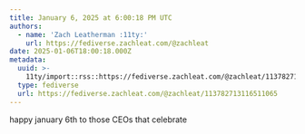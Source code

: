 ```yaml
---
title: January 6, 2025 at 6:00:18 PM UTC
authors:
  - name: 'Zach Leatherman :11ty:'
    url: https://fediverse.zachleat.com/@zachleat
date: 2025-01-06T18:00:18.000Z
metadata:
  uuid: >-
    11ty/import::rss::https://fediverse.zachleat.com/@zachleat/113782713116511065
  type: fediverse
  url: https://fediverse.zachleat.com/@zachleat/113782713116511065
---
```

happy january 6th to those CEOs that celebrate